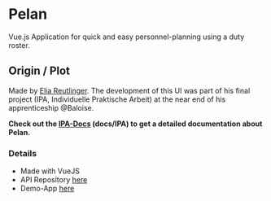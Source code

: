 # Pelan
Vue.js Application for quick and easy personnel-planning using a duty roster.

## Origin / Plot
Made by [Elia Reutlinger](https://github.com/erleiuat).
The development of this UI was part of his final project (IPA, Individuelle Praktische Arbeit) at the near end of his apprenticeship @Baloise.

<b>Check out the [IPA-Docs](https://github.com/baloise/pelan/tree/master/docs/IPA) (docs/IPA) to get a detailed documentation about Pelan.</b>

### Details
- Made with VueJS
- API Repository [here](https://github.com/baloise/pelan-api)
- Demo-App [here](https://pelan.osis.io)
